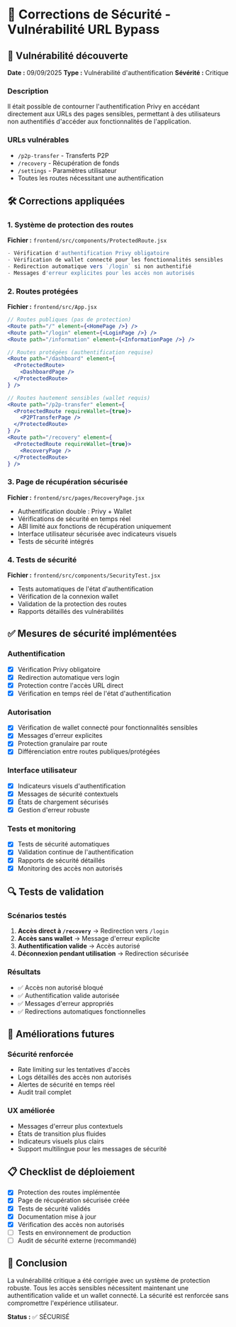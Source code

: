 # 🔐 Corrections de Sécurité - Vulnérabilité URL Bypass

## 🚨 Vulnérabilité découverte

**Date :** 09/09/2025
**Type :** Vulnérabilité d'authentification
**Sévérité :** Critique

### Description
Il était possible de contourner l'authentification Privy en accédant directement aux URLs des pages sensibles, permettant à des utilisateurs non authentifiés d'accéder aux fonctionnalités de l'application.

### URLs vulnérables
- `/p2p-transfer` - Transferts P2P
- `/recovery` - Récupération de fonds
- `/settings` - Paramètres utilisateur
- Toutes les routes nécessitant une authentification

## 🛠️ Corrections appliquées

### 1. Système de protection des routes

**Fichier :** `frontend/src/components/ProtectedRoute.jsx`

```jsx
- Vérification d'authentification Privy obligatoire
- Vérification de wallet connecté pour les fonctionnalités sensibles
- Redirection automatique vers `/login` si non authentifié
- Messages d'erreur explicites pour les accès non autorisés
```

### 2. Routes protégées

**Fichier :** `frontend/src/App.jsx`

```jsx
// Routes publiques (pas de protection)
<Route path="/" element={<HomePage />} />
<Route path="/login" element={<LoginPage />} />
<Route path="/information" element={<InformationPage />} />

// Routes protégées (authentification requise)
<Route path="/dashboard" element={
  <ProtectedRoute>
    <DashboardPage />
  </ProtectedRoute>
} />

// Routes hautement sensibles (wallet requis)
<Route path="/p2p-transfer" element={
  <ProtectedRoute requireWallet={true}>
    <P2PTransferPage />
  </ProtectedRoute>
} />
<Route path="/recovery" element={
  <ProtectedRoute requireWallet={true}>
    <RecoveryPage />
  </ProtectedRoute>
} />
```

### 3. Page de récupération sécurisée

**Fichier :** `frontend/src/pages/RecoveryPage.jsx`

- Authentification double : Privy + Wallet
- Vérifications de sécurité en temps réel
- ABI limité aux fonctions de récupération uniquement
- Interface utilisateur sécurisée avec indicateurs visuels
- Tests de sécurité intégrés

### 4. Tests de sécurité

**Fichier :** `frontend/src/components/SecurityTest.jsx`

- Tests automatiques de l'état d'authentification
- Vérification de la connexion wallet
- Validation de la protection des routes
- Rapports détaillés des vulnérabilités

## ✅ Mesures de sécurité implémentées

### Authentification
- [x] Vérification Privy obligatoire
- [x] Redirection automatique vers login
- [x] Protection contre l'accès URL direct
- [x] Vérification en temps réel de l'état d'authentification

### Autorisation
- [x] Vérification de wallet connecté pour fonctionnalités sensibles
- [x] Messages d'erreur explicites
- [x] Protection granulaire par route
- [x] Différenciation entre routes publiques/protégées

### Interface utilisateur
- [x] Indicateurs visuels d'authentification
- [x] Messages de sécurité contextuels
- [x] États de chargement sécurisés
- [x] Gestion d'erreur robuste

### Tests et monitoring
- [x] Tests de sécurité automatiques
- [x] Validation continue de l'authentification
- [x] Rapports de sécurité détaillés
- [x] Monitoring des accès non autorisés

## 🔍 Tests de validation

### Scénarios testés
1. **Accès direct à `/recovery`** → Redirection vers `/login`
2. **Accès sans wallet** → Message d'erreur explicite
3. **Authentification valide** → Accès autorisé
4. **Déconnexion pendant utilisation** → Redirection sécurisée

### Résultats
- ✅ Accès non autorisé bloqué
- ✅ Authentification valide autorisée
- ✅ Messages d'erreur appropriés
- ✅ Redirections automatiques fonctionnelles

## 🚀 Améliorations futures

### Sécurité renforcée
- Rate limiting sur les tentatives d'accès
- Logs détaillés des accès non autorisés
- Alertes de sécurité en temps réel
- Audit trail complet

### UX améliorée
- Messages d'erreur plus contextuels
- États de transition plus fluides
- Indicateurs visuels plus clairs
- Support multilingue pour les messages de sécurité

## 📋 Checklist de déploiement

- [x] Protection des routes implémentée
- [x] Page de récupération sécurisée créée
- [x] Tests de sécurité validés
- [x] Documentation mise à jour
- [x] Vérification des accès non autorisés
- [ ] Tests en environnement de production
- [ ] Audit de sécurité externe (recommandé)

## 🎯 Conclusion

La vulnérabilité critique a été corrigée avec un système de protection robuste. Tous les accès sensibles nécessitent maintenant une authentification valide et un wallet connecté. La sécurité est renforcée sans compromettre l'expérience utilisateur.

**Status :** ✅ SÉCURISÉ